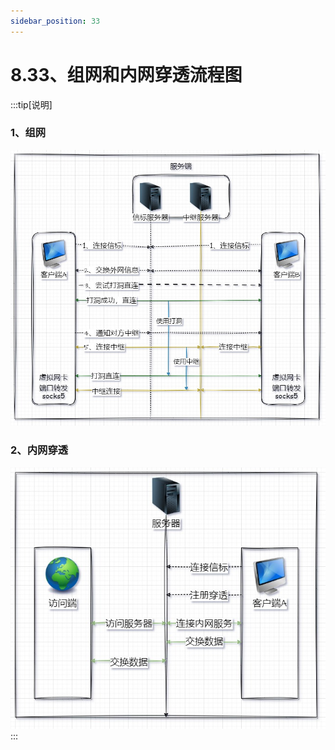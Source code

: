 ```yaml
---
sidebar_position: 33
---
```


# 8.33、组网和内网穿透流程图

:::tip[说明]

### 1、组网
![Docusaurus Plushie](./img/network.jpg)

### 2、内网穿透
![Docusaurus Plushie](./img/transfer.jpg)
:::
